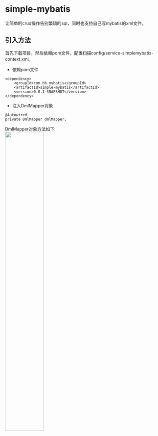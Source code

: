 # simple-mybatis
让简单的crud操作告别繁琐的sql，同时也支持自己写mybatis的xml文件。
## 引入方法
首先下载项目，然后依赖pom文件，配置扫描config/service-simplemybatis-context.xml。
- 依赖pom文件
```
<dependency>
    <groupId>com.hb.mybatis</groupId>
    <artifactId>simple-mybatis</artifactId>
    <version>0.0.1-SNAPSHOT</version>
</dependency>
```
- 注入DmlMapper对象
```
@Autowired
private DmlMapper dmlMapper;
```
DmlMapper对象方法如下:  
<img src="https://github.com/191059014/simple-mybatis/tree/master/src/main/resources/image/dmlMapper.jpg" width="50%">
